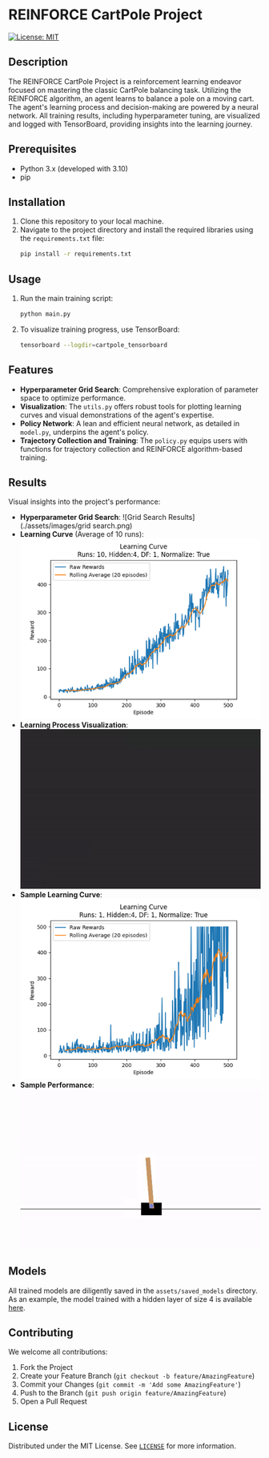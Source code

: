 # REINFORCE CartPole Project

[![License: MIT](https://img.shields.io/badge/License-MIT-yellow.svg)](https://github.com/MMahdiSetak/CartPoleRL/blob/main/LICENSE)

## Description

The REINFORCE CartPole Project is a reinforcement learning endeavor focused on mastering the classic CartPole balancing
task. Utilizing the REINFORCE algorithm, an agent learns to balance a pole on a moving cart. The agent's learning
process and decision-making are powered by a neural network. All training results, including hyperparameter tuning, are
visualized and logged with TensorBoard, providing insights into the learning journey.

## Prerequisites

- Python 3.x (developed with 3.10)
- pip

## Installation

1. Clone this repository to your local machine.
2. Navigate to the project directory and install the required libraries using the `requirements.txt` file:
    ```bash
    pip install -r requirements.txt
    ```

## Usage

1. Run the main training script:
    ```bash
    python main.py
    ```

2. To visualize training progress, use TensorBoard:
    ```bash
    tensorboard --logdir=cartpole_tensorboard
    ```

## Features

- **Hyperparameter Grid Search**: Comprehensive exploration of parameter space to optimize performance.
- **Visualization**: The `utils.py` offers robust tools for plotting learning curves and visual demonstrations of the
  agent's expertise.
- **Policy Network**: A lean and efficient neural network, as detailed in `model.py`, underpins the agent's policy.
- **Trajectory Collection and Training**: The `policy.py` equips users with functions for trajectory collection and
  REINFORCE algorithm-based training.

## Results

Visual insights into the project's performance:

- **Hyperparameter Grid Search**:
  ![Grid Search Results](./assets/images/grid search.png)
- **Learning Curve** (Average of 10 runs):
  ![Average Learning Curve](./assets/images/10runs.png)
- **Learning Process Visualization**:
  ![Learning Process GIF](./assets/gifs/learning_process.gif)
- **Sample Learning Curve**:
  ![Sample Performance GIF](./assets/images/sample.png)
- **Sample Performance**:
  ![Sample Performance GIF](./assets/gifs/sample.gif)

## Models

All trained models are diligently saved in the `assets/saved_models` directory. As an example, the model trained with a
hidden layer of size 4 is available [here](./assets/saved_models/model_4.pth).

## Contributing

We welcome all contributions:

1. Fork the Project
2. Create your Feature Branch (`git checkout -b feature/AmazingFeature`)
3. Commit your Changes (`git commit -m 'Add some AmazingFeature'`)
4. Push to the Branch (`git push origin feature/AmazingFeature`)
5. Open a Pull Request

## License

Distributed under the MIT License. See [`LICENSE`](./LICENSE) for more information.